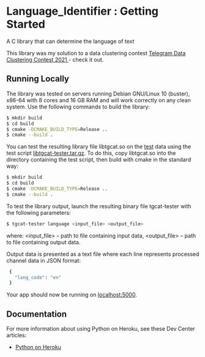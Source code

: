 # Language_Identifier : Getting Started

A C library that can determine the language of text

This library was my solution to a data clustering contest [Telegram Data Clustering Contest 2021 ](https://contest.com/docs/dc2021-r1) - check it out.

## Running Locally

The library was tested on servers running Debian GNU/Linux 10 (buster), x86-64 with 8 cores and 16 GB RAM and will work correctly on any clean system.
Use the following commands to build the library:

```sh
$ mkdir build
$ cd build
$ cmake -DCMAKE_BUILD_TYPE=Release ..
$ cmake --build .
```

You can test the resulting library file libtgcat.so on the [test](https://contest.com/docs/dc2021-r1#source-data) data using the test script [libtgcat-tester.tar.gz](https://data-static.usercontent.dev/libtgcat-tester.tar.gz). To do this, copy libtgcat.so into the directory containing the test script, then build with cmake in the standard way:

```sh
$ mkdir build
$ cd build
$ cmake -DCMAKE_BUILD_TYPE=Release ..
$ cmake --build .
```

To test the library output, launch the resulting binary file tgcat-tester with the following parameters:

```sh
$ tgcat-tester language <input_file> <output_file>
```
where: 
<input_file> – path to file containing input data,
<output_file> – path to file containing output data.

Output data is presented as a text file where each line represents processed channel data in JSON format:
```sh
 {
   "lang_code": "en"
 }
```

Your app should now be running on [localhost:5000](http://localhost:5000/).


## Documentation

For more information about using Python on Heroku, see these Dev Center articles:

- [Python on Heroku](https://devcenter.heroku.com/categories/python)
